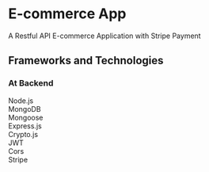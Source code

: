 # E-commerce App

A Restful API E-commerce Application with Stripe Payment


<!-- ## App Features -->


## Frameworks and Technologies

### At Backend
Node.js\
MongoDB\
Mongoose\
Express.js\
Crypto.js\
JWT\
Cors\
Stripe
